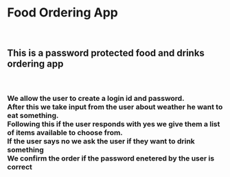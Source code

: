 <h1> Food Ordering App </h1></br>
<h2> This is a password protected food and drinks ordering app </h2></br>
<h3> We allow the user to create a login id and password.</br>
After this we take input from the user about weather he want to eat something.</br>
Following this if the user responds with yes we give them a list of items available to choose from.</br>
If the user says no we ask the user if they want to drink something</br>
We confirm the order if the password enetered by the user is correct</h3>

